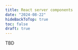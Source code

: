```yaml
---
title: React server components
date: "2024-08-22"
hideBackToTop: true
toc: false
draft: true
---
```


TBD